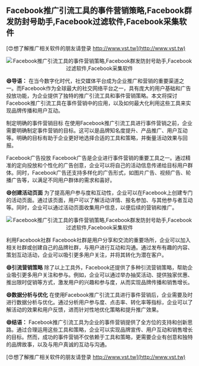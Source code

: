 ## **Facebook推广引流工具的事件营销策略,Facebook群发防封号助手,Facebook过滤软件,Facebook采集软件**

[😍想了解推广相关软件的朋友请登录 http://www.vst.tw](http://www.vst.tw)

 <center><img src="https://vst.tw/MP4/tuiguang/png/4.png" alt="Facebook推广引流工具的事件营销策略,Facebook群发防封号助手,Facebook过滤软件,Facebook采集软件"></center>

**😄导语：**
在当今数字化时代，社交媒体平台成为企业推广和营销的重要渠道之一。而Facebook作为全球最大的社交网络平台之一，具有庞大的用户基础和广告投放功能，为企业提供了独特的推广引流工具和事件营销策略。本文将探讨Facebook推广引流工具在事件营销中的应用，以及如何最大化利用这些工具来实现品牌传播和用户互动。

制定明确的事件营销目标
在使用Facebook推广引流工具进行事件营销之前，企业需要明确制定事件营销的目标。这可以是品牌知名度提升、产品推广、用户互动等。明确的目标有助于企业更好地选择合适的工具和策略，并衡量活动效果与回报。

Facebook广告投放
Facebook广告是企业进行事件营销的重要工具之一。通过精准的定向投放和个性化的广告创意，企业可以将自己的活动信息传递给目标用户群体。同时，Facebook广告还支持多样化的广告形式，如图片广告、视频广告、轮播广告等，以满足不同用户群体的需求和喜好。

**😄创建活动页面**
为了提高用户参与度和互动性，企业可以在Facebook上创建专门的活动页面。通过该页面，用户可以了解活动详情、报名参加、与其他参与者互动等。同时，企业可以通过活动页面收集用户信息，以便后续的营销和推广。

 <center><img src="https://vst.tw/MP4/tuiguang/png/5.png" alt="Facebook推广引流工具的事件营销策略,Facebook群发防封号助手,Facebook过滤软件,Facebook采集软件"></center>

利用Facebook社群
Facebook社群是用户分享和交流的重要场所，企业可以加入相关社群或创建自己的品牌社群，与用户进行互动和沟通。通过发布有趣的内容、策划互动活动，企业可以吸引更多用户关注，并将其转化为潜在客户。

**😄引流营销策略**
除了以上工具外，Facebook还提供了多种引流营销策略，帮助企业吸引更多用户关注和参与。例如，企业可以通过举办抽奖活动、提供独家优惠、推出限时促销等方式，激发用户的兴趣和参与度，从而实现品牌传播和销售增长。

**😄数据分析与优化**
在使用Facebook推广引流工具进行事件营销后，企业需要及时进行数据分析与优化。通过分析用户参与度、点击率、转化率等指标，企业可以了解活动的效果和用户反馈，进而针对性地优化策略和提升推广效果。

**😄结语：**
Facebook推广引流工具为企业的事件营销提供了全方位的支持和创新思路。通过合理运用这些工具和策略，企业可以实现品牌宣传、用户互动和销售增长的目标。然而，成功的事件营销不仅依赖于工具和策略，更需要企业有创意和独特的品牌故事，以及与用户真诚的互动与沟通。

[😍想了解推广相关软件的朋友请登录 http://www.vst.tw](http://www.vst.tw)



